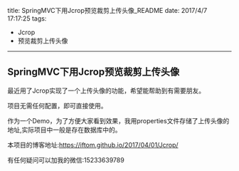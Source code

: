 title: SpringMVC下用Jcrop预览裁剪上传头像_README
date: 2017/4/7 17:17:25
tags:
- Jcrop
- 预览裁剪上传头像

---

## SpringMVC下用Jcrop预览裁剪上传头像

最近用了Jcrop实现了一个上传头像的功能，希望能帮助到有需要朋友。



项目无需任何配置，即可直接使用。

作为一个Demo，为了方便大家看到效果，我用properties文件存储了上传头像的地址,实际项目中一般是存在数据库中的。


本项目的博客地址:https://iftom.github.io/2017/04/01/Jcrop/

有任何疑问可以加我的微信:15233639789